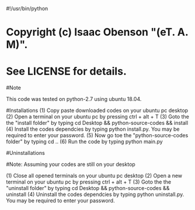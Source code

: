 #!/usr/bin/python

# Copyright (c) Isaac Obenson "(eT. A. M)".
# See LICENSE for details.

#Note

This code was tested on python-2.7 using ubuntu 18.04.

#Installations
(1) Copy paste downloaded codes on your ubuntu pc desktop
(2) Open a terminal on your ubuntu pc by pressing ctrl + alt + T
(3) Goto the the "install folder" by typing cd Desktop && python-source-codes && install
(4) Install the codes dependcies by typing python install.py. You may be required to enter your password.
(5) Now go toe the "python-source-codes folder" by typing cd ..
(6) Run the code by typing python main.py

#Uninstallations

#Note: Assuming your codes are still on your desktop

(1) Close all opened terminals on your ubuntu pc desktop
(2) Open a new terminal on your ubuntu pc by pressing ctrl + alt + T
(3) Goto the the "uninstall folder" by typing cd Desktop && python-source-codes && uninstall
(4) Uninstall the codes dependcies by typing python uninstall.py. You may be required to enter your password.